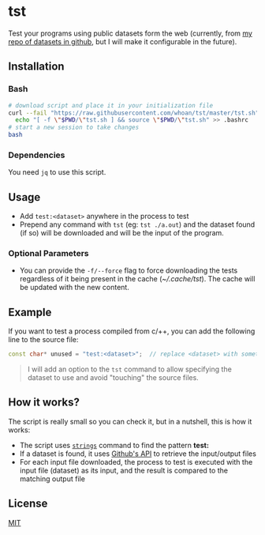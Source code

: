 # tst

Test your programs using public datasets form the web (currently, from [my repo of datasets in github][repo-datasets], but I will make it configurable in the future).

[repo-datasets]: https://github.com/whoan/datasets

## Installation

### Bash

```bash
# download script and place it in your initialization file
curl --fail "https://raw.githubusercontent.com/whoan/tst/master/tst.sh" > tst.sh &&
  echo "[ -f \"$PWD/\"tst.sh ] && source \"$PWD/\"tst.sh" >> .bashrc
# start a new session to take changes
bash
```

### Dependencies

You need `jq` to use this script.

## Usage

- Add `test:<dataset>` anywhere in the process to test
- Prepend any command with `tst` (eg: `tst ./a.out`) and the dataset found (if so) will be downloaded and will be the input of the program.

### Optional Parameters

- You can provide the `-f/--force` flag to force downloading the tests regardless of it being present in the cache (*~/.cache/tst*). The cache will be updated with the new content.

## Example

If you want to test a process compiled from c/++, you can add the following line to the source file:

```c++
const char* unused = "test:<dataset>";  // replace <dataset> with something else. eg: min-coin-change
```

> I will add an option to the `tst` command to allow specifying the dataset to use and avoid "touching" the source files.

## How it works?

The script is really small so you can check it, but in a nutshell, this is how it works:

- The script uses [`strings`][strings] command to find the pattern **test:<dataset>**
- If a dataset is found, it uses [Github's API][gh-api] to retrieve the input/output files
- For each input file downloaded, the process to test is executed with the input file (dataset) as its input, and the result is compared to the matching output file

[strings]: https://linux.die.net/man/1/strings
[gh-api]: https://developer.github.com/v3/repos/contents/#get-contents

## License

[MIT](https://github.com/whoan/tst/blob/master/LICENSE)
